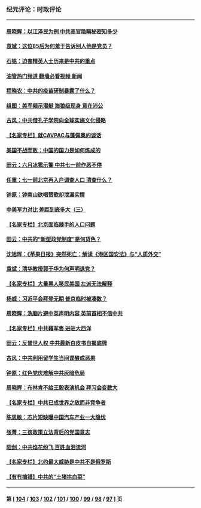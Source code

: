 ### 纪元评论：时政评论
---
#### [周晓辉：以江泽民为例 中共高官隐瞒秘密知多少](../../pages/nsc1025/n13052362.md?06290330) 
#### [袁斌：这位85后为何羞于告诉别人他是党员？](../../pages/nsc1025/n13052380.md?06290330) 
#### [石铭：迫害精英人士历来是中共的重点](../../pages/nsc1025/n13052108.md?06290330) 
#### [油管热门频道 翻墙必看视频 新闻](ok?06290330)
#### [程晓农：中共的疫苗研制暴露了什么？](../../pages/nsc1025/n13051596.md?06290330) 
#### [组图：美军频示潜艇 海狼级现身 意在沛公](../../pages/nsc1025/n13051297.md?06290330) 
#### [古风：中共借孔子学院向全球实施文化侵略](../../pages/nsc1025/n13051606.md?06290330) 
#### [【名家专栏】就CAVPAC与蓬佩奥的谈话](../../pages/nsc1025/n13050942.md?06290330) 
#### [美国不战而败：中国的国力是如何炼成的](../../pages/nsc1025/n13050981.md?06290330) 
#### [田云：六月冰雹示警 中共七一前作恶不停](../../pages/nsc1025/n13049975.md?06290330) 
#### [任重：七一前北京再入户调查人口 清查什么？](../../pages/nsc1025/n13050322.md?06290330) 
#### [钟原：钟南山欲唱赞歌却泄漏实情](../../pages/nsc1025/n13050253.md?06290330) 
#### [中美军力对比 差距到底多大（三）](../../pages/nsc1025/n13049438.md?06290330) 
#### [【名家专栏】北京面临棘手的人口问题](../../pages/nsc1025/n13048664.md?06290330) 
#### [田云：中共的“新型政党制度”是何货色？](../../pages/nsc1025/n13049010.md?06290330) 
#### [沈旭晖：《苹果日报》突然死亡：解读《港区国安法》与“人质外交”](../../pages/nsc1025/n13049031.md?06290330) 
#### [袁斌：清华教授郭于华为何声明退党？](../../pages/nsc1025/n13048869.md?06290330) 
#### [【名家专栏】大量黑人移民美国 左派无法解释](../../pages/nsc1025/n13047366.md?06290330) 
#### [杨威：习近平会拜登无期 普京临时被凑数？](../../pages/nsc1025/n13048439.md?06290330) 
#### [周晓辉：洗脑片避中英声明内容 英前首相不信中共](../../pages/nsc1025/n13048020.md?06290330) 
#### [【名家专栏】中共藉军售 进驻大西洋](../../pages/nsc1025/n13047444.md?06290330) 
#### [田云：反普世人权 中共最新白皮书自揭底牌](../../pages/nsc1025/n13046140.md?06290330) 
#### [古风：中共利用留学生当间谍酿成恶果](../../pages/nsc1025/n13047783.md?06290330) 
#### [钟原：红色党庆难解中共灰暗危局](../../pages/nsc1025/n13045927.md?06290330) 
#### [周晓辉：布林肯不给王毅表演机会 拜习会变数大](../../pages/nsc1025/n13045575.md?06290330) 
#### [【名家专栏】中共已成世界之敌而非竞争者](../../pages/nsc1025/n13044901.md?06290330) 
#### [陈思敏：芯片短缺曝中国汽车产业一大隐忧](../../pages/nsc1025/n13045556.md?06290330) 
#### [张菁：三孩政策立法背后的党国意志](../../pages/nsc1025/n13045437.md?06290330) 
#### [阳剑：中共焰花纷飞 百姓血泪流河](../../pages/nsc1025/n13045486.md?06290330) 
#### [【名家专栏】北约最大威胁是中共不是俄罗斯](../../pages/nsc1025/n13044903.md?06290330) 
#### [【有冇搞错】中共的“土猪拱白菜”](../../pages/nsc1025/n13044022.md?06290330) 

---
#### 第 [ [104](./104.md?06290330) / [103](./103.md?06290330) / [102](./102.md?06290330) / [101](./101.md?06290330) / [100](./100.md?06290330) / [99](./99.md?06290330) / [98](./98.md?06290330) / [97](./97.md?06290330) ] 页
